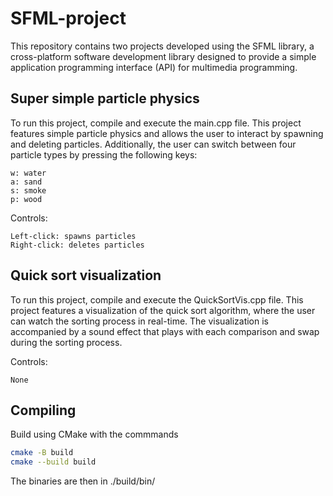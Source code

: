 # SFML-project

This repository contains two projects developed using the SFML library, a cross-platform software development library designed to provide a simple application programming interface (API) for multimedia programming.
## Super simple particle physics

To run this project, compile and execute the main.cpp file. This project features simple particle physics and allows the user to interact by spawning and deleting particles. Additionally, the user can switch between four particle types by pressing the following keys:

    w: water
    a: sand
    s: smoke
    p: wood

Controls:

    Left-click: spawns particles
    Right-click: deletes particles

## Quick sort visualization

To run this project, compile and execute the QuickSortVis.cpp file. This project features a visualization of the quick sort algorithm, where the user can watch the sorting process in real-time. The visualization is accompanied by a sound effect that plays with each comparison and swap during the sorting process.

Controls:

    None


## Compiling

Build using CMake with the commmands 
```bash
cmake -B build
cmake --build build 
```
The binaries are then in ./build/bin/